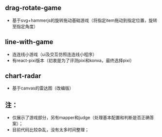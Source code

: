 ## drag-rotate-game
   * 基于svg+hammerjs的旋转拖动基础游戏（将指定item拖动到指定位置，旋转至指定角度）

## line-with-game
   * 连连线小游戏（ui及交互仿照连连线小程序）
   * 有react-pixi版本（初衷是为了评测pixi和konva，最终选择pixi）
   
## chart-radar
   * 基于canvas的雷达图（改编版）

## 注：
   * 仅展示了游戏部分，另有mapper和judge（处理基本配置和判断是否正确答案）；
   * 目前代码比较杂乱，没有太多时间整理；
